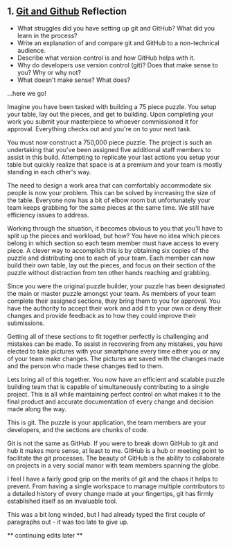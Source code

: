 ## 1. [Git and Github](1_get_started/readme.md) Reflection

* What struggles did you have setting up git and GitHub? What did you learn in the process?
* Write an explanation of and compare git and GitHub to a non-technical audience. 
* Describe what version control is and how GitHub helps with it.
* Why do developers use version control (git)? Does that make sense to you? Why or why not?
* What doesn't make sense? What does?

<!-- Add your reflection here. Remove the comment markers -->


...here we go!


Imagine you have been tasked with building a 75 piece puzzle.  You setup your table, lay out the pieces, and get to building.  Upon completing your work you submit your masterpiece to whoever commissioned it for approval.  Everything checks out and you're on to your next task.

You must now construct a 750,000 piece puzzle.  The project is such an undertaking that you've been assigned five additional staff members to assist in this build.  Attempting to replicate your last actions you setup your table but quickly realize that space is at a premium and your team is mostly standing in each other's way.  

The need to design a work area that can comfortably accommodate six people is now your problem.  This can be solved by increasing the size of the table.  Everyone now has a bit of elbow room but unfortunately your team keeps grabbing for the same pieces at the same time.  We still have efficiency issues to address.  

Working through the situation, it becomes obvious to you that you'll have to split up the pieces and workload, but how?  You have no idea which pieces belong in which section so each team member must have access to every piece.  A clever way to accomplish this is by obtaining six copies of the puzzle and distributing one to each of your team.  Each member can now build their own table, lay out the pieces, and focus on their section of the puzzle without distraction from ten other hands reaching and grabbing.  

Since you were the original puzzle builder, your puzzle has been designated the main or master puzzle amongst your team.  As members of your team complete their assigned sections, they bring them to you for approval.  You have the authority to accept their work and add it to your own or deny their changes and provide feedback as to how they could improve their submissions.  

Getting all of these sections to fit together perfectly is challenging and mistakes can be made.  To assist in recovering from any mistakes, you have elected to take pictures with your smartphone every time either you or any of your team make changes.  The pictures are saved with the changes made and the person who made these changes tied to them.  

Lets bring all of this together.  You now have an efficient and scalable puzzle building team that is capable of simultaneously contributing to a single project.  This is all while maintaining perfect control on what makes it to the final product and accurate documentation of every change and decision made along the way.  

This is git.  The puzzle is your application, the team members are your developers, and the sections are chunks of code.

Git is not the same as GitHub.  If you were to break down GitHub to git and hub it makes more sense, at least to me.  GitHub is a hub or meeting point to facilitate the git processes.  The beauty of GitHub is the ability to collaborate on projects in a very social manor with team members spanning the globe.  

I feel I have a fairly good grip on the merits of git and the chaos it helps to prevent.  From having a single workspace to manage multiple contributors to a detailed history of every change made at your fingertips, git has firmly established itself as an invaluable tool.  


This was a bit long winded, but I had already typed the first couple of paragraphs out - it was too late to give up.


** continuing edits later **






